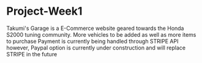 # Project-Week1
Takumi's Garage is a E-Commerce website geared towards the Honda S2000 tuning community.
More vehicles to be added as well as more items to purchase
Payment is currently being handled through STRIPE API however, Paypal option is currently under construction and will replace STRIPE in the future
